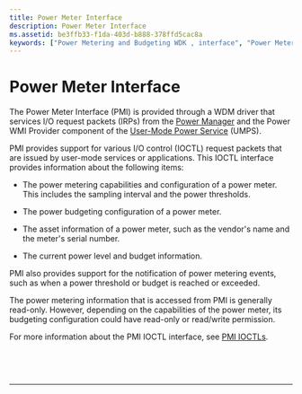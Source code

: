 ```yaml
---
title: Power Meter Interface
description: Power Meter Interface
ms.assetid: be3ffb33-f1da-403d-b888-378ffd5cac8a
keywords: ["Power Metering and Budgeting WDK , interface", "Power Meter Interface WDK", "PMI WDK Power Meter"]
---
```


# Power Meter Interface


The Power Meter Interface (PMI) is provided through a WDM driver that services I/O request packets (IRPs) from the [Power Manager](https://msdn.microsoft.com/library/windows/hardware/ff559829) and the Power WMI Provider component of the [User-Mode Power Service](user-mode-power-service.md) (UMPS).

PMI provides support for various I/O control (IOCTL) request packets that are issued by user-mode services or applications. This IOCTL interface provides information about the following items:

-   The power metering capabilities and configuration of a power meter. This includes the sampling interval and the power thresholds.

-   The power budgeting configuration of a power meter.

-   The asset information of a power meter, such as the vendor's name and the meter's serial number.

-   The current power level and budget information.

PMI also provides support for the notification of power metering events, such as when a power threshold or budget is reached or exceeded.

The power metering information that is accessed from PMI is generally read-only. However, depending on the capabilities of the power meter, its budgeting configuration could have read-only or read/write permission.

For more information about the PMI IOCTL interface, see [PMI IOCTLs](https://msdn.microsoft.com/library/windows/hardware/ff543884).

 

 


--------------------


